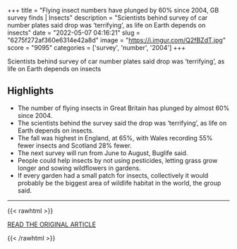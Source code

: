 +++
title = "Flying insect numbers have plunged by 60% since 2004, GB survey finds | Insects"
description = "Scientists behind survey of car number plates said drop was ‘terrifying’, as life on Earth depends on insects"
date = "2022-05-07 04:16:21"
slug = "6275f272af360e6314e42a8d"
image = "https://i.imgur.com/Q2fBZdT.jpg"
score = "9095"
categories = ['survey', 'number', '2004']
+++

Scientists behind survey of car number plates said drop was ‘terrifying’, as life on Earth depends on insects

## Highlights

- The number of flying insects in Great Britain has plunged by almost 60% since 2004.
- The scientists behind the survey said the drop was ‘terrifying’, as life on Earth depends on insects.
- The fall was highest in England, at 65%, with Wales recording 55% fewer insects and Scotland 28% fewer.
- The next survey will run from June to August, Buglife said.
- People could help insects by not using pesticides, letting grass grow longer and sowing wildflowers in gardens.
- If every garden had a small patch for insects, collectively it would probably be the biggest area of wildlife habitat in the world, the group said.

---

{{< rawhtml >}}
  <p class="article-category">
    <a target="_blank" href="https://www.theguardian.com/environment/2022/may/05/flying-insect-numbers-have-plunged-by-60-since-2004-gb-survey-finds">READ THE ORIGINAL ARTICLE</a>
  </p>
{{< /rawhtml >}}
